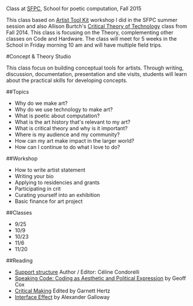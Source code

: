 Class at [SFPC](http://sfpc.io), School for poetic computation, Fall 2015


This class based on [Artist Tool Kit](https://github.com/tchoi8/ArtistToolKit) workshop I did in the SFPC summer session and also Allison Burtch's [Critical Theory of Technology](https://github.com/allisonburtch/Critical-Theory-of-Technology) class from Fall 2014. This class is focusing on the Theory, complementing other classes on Code and Hardware. The class will meet for 5 weeks in the School in Friday morning 10 am and will have multiple field trips. 

#Concept & Theory Studio 

This class focus on building conceptual tools for artists. Through writing, discussion, documentation, presentation and site visits, students will learn about the practical skills for developing concepts. 

##Topics 

- Why do we make art? 
- Why do we use technology to make art?
- What is poetic about computation? 
- What is the art history that's relevant to my art?  
- What is critical theory and why is it important? 
- Where is my audience and my community? 
- How can my art make impact in the larger world? 
- How can I continue to do what I love to do? 

##Workshop 

- How to write artist statement
- Writing your bio
- Applying to residencies and grants 
- Participating in crit 
- Curating yourself into an exhibition  
- Basic finance for art project 

##Classes

- 9/25 
- 10/9
- 10/23
- 11/6 
- 11/20 

##Reading  

- [Support structure](http://www.supportstructures.org/) Author / Editor: Céline Condorelli
- [Speaking Code: Coding as Aesthetic and Political Expression](http://www.amazon.com/Speaking-Code-Aesthetic-Political-Expression/dp/0262018365) by Geoff Cox 
- [Critical Making](http://conceptlab.com/criticalmaking/) Edited by Garnett Hertz
- [Interface Effect](http://www.polity.co.uk/book.asp?ref=9780745662527) by Alexander Galloway 